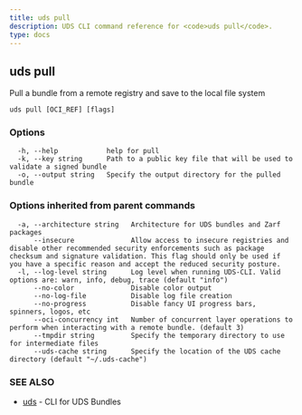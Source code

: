 ```yaml
---
title: uds pull
description: UDS CLI command reference for <code>uds pull</code>.
type: docs
---
```

## uds pull

Pull a bundle from a remote registry and save to the local file system

```
uds pull [OCI_REF] [flags]
```

### Options

```
  -h, --help            help for pull
  -k, --key string      Path to a public key file that will be used to validate a signed bundle
  -o, --output string   Specify the output directory for the pulled bundle
```

### Options inherited from parent commands

```
  -a, --architecture string   Architecture for UDS bundles and Zarf packages
      --insecure              Allow access to insecure registries and disable other recommended security enforcements such as package checksum and signature validation. This flag should only be used if you have a specific reason and accept the reduced security posture.
  -l, --log-level string      Log level when running UDS-CLI. Valid options are: warn, info, debug, trace (default "info")
      --no-color              Disable color output
      --no-log-file           Disable log file creation
      --no-progress           Disable fancy UI progress bars, spinners, logos, etc
      --oci-concurrency int   Number of concurrent layer operations to perform when interacting with a remote bundle. (default 3)
      --tmpdir string         Specify the temporary directory to use for intermediate files
      --uds-cache string      Specify the location of the UDS cache directory (default "~/.uds-cache")
```

### SEE ALSO

* [uds](/cli/command-reference/uds/)	 - CLI for UDS Bundles

